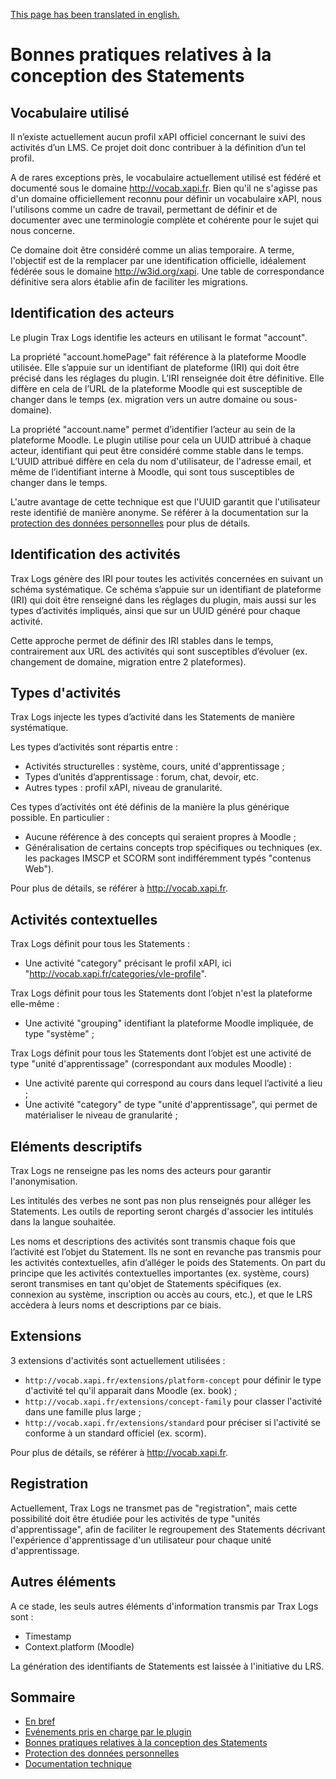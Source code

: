 [This page has been translated in english.](../en/best-practices.md)

# Bonnes pratiques relatives à la conception des Statements

## Vocabulaire utilisé

Il n’existe actuellement aucun profil xAPI officiel concernant le suivi des activités d’un LMS. 
Ce projet doit donc contribuer à la définition d’un tel profil.

A de rares exceptions près, le vocabulaire actuellement utilisé est fédéré et documenté sous le domaine http://vocab.xapi.fr.
Bien qu'il ne s'agisse pas d'un domaine officiellement reconnu pour définir un vocabulaire xAPI, 
nous l'utilisons comme un cadre de travail, permettant de définir et de documenter avec une terminologie complète et cohérente pour le sujet qui nous concerne.

Ce domaine doit être considéré comme un alias temporaire. A terme, l'objectif est de la remplacer par une identification officielle, 
idéalement fédérée sous le domaine http://w3id.org/xapi. Une table de correspondance définitive sera alors établie afin de faciliter les migrations.


## Identification des acteurs

Le plugin Trax Logs identifie les acteurs en utilisant le format "account".

La propriété "account.homePage" fait référence à la plateforme Moodle utilisée. 
Elle s’appuie sur un identifiant de plateforme (IRI) qui doit être précisé dans les réglages du plugin. 
L’IRI renseignée doit être définitive. Elle diffère en cela de l’URL de la plateforme Moodle 
qui est susceptible de changer dans le temps (ex. migration vers un autre domaine ou sous-domaine).

La propriété "account.name" permet d’identifier l’acteur au sein de la plateforme Moodle. 
Le plugin utilise pour cela un UUID attribué à chaque acteur, identifiant qui peut être considéré comme stable dans le temps. 
L’UUID attribué diffère en cela du nom d'utilisateur, de l'adresse email, et même de l’identifiant interne à Moodle, 
qui sont tous susceptibles de changer dans le temps.

L'autre avantage de cette technique est que l'UUID garantit que l'utilisateur reste identifié de manière anonyme.
Se référer à la documentation sur la [protection des données personnelles](privacy.md) pour plus de détails.


## Identification des activités

Trax Logs génère des IRI pour toutes les activités concernées en suivant un schéma systématique. 
Ce schéma s’appuie sur un identifiant de plateforme (IRI) qui doit être renseigné dans les réglages du plugin, 
mais aussi sur les types d’activités impliqués, ainsi que sur un UUID généré pour chaque activité.

Cette approche permet de définir des IRI stables dans le temps, contrairement aux URL des activités 
qui sont susceptibles d’évoluer (ex. changement de domaine, migration entre 2 plateformes).


## Types d'activités

Trax Logs injecte les types d’activité dans les Statements de manière systématique. 

Les types d’activités sont répartis entre :
* Activités structurelles : système, cours, unité d'apprentissage ;
* Types d’unités d’apprentissage : forum, chat, devoir, etc.
* Autres types : profil xAPI, niveau de granularité.

Ces types d’activités ont été définis de la manière la plus générique possible. En particulier : 
* Aucune référence à des concepts qui seraient propres à Moodle ;
* Généralisation de certains concepts trop spécifiques ou techniques (ex. les packages IMSCP et SCORM sont indifféremment typés "contenus Web").

Pour plus de détails, se référer à http://vocab.xapi.fr.


## Activités contextuelles

Trax Logs définit pour tous les Statements :
* Une activité "category" précisant le profil xAPI, ici "http://vocab.xapi.fr/categories/vle-profile".

Trax Logs définit pour tous les Statements dont l’objet n'est la plateforme elle-même :
* Une activité "grouping" identifiant la plateforme Moodle impliquée, de type "système" ;

Trax Logs définit pour tous les Statements dont l’objet est une activité de type "unité d'apprentissage" (correspondant aux modules Moodle) :
* Une activité parente qui correspond au cours dans lequel l’activité a lieu ;
* Une activité "category" de type "unité d'apprentissage", qui permet de matérialiser le niveau de granularité ;
 

## Eléments descriptifs

Trax Logs ne renseigne pas les noms des acteurs pour garantir l'anonymisation.

Les intitulés des verbes ne sont pas non plus renseignés pour alléger les Statements. Les outils de reporting seront chargés d'associer les intitulés dans la langue souhaitée.

Les noms et descriptions des activités sont transmis chaque fois que l’activité est l’objet du Statement. 
Ils ne sont en revanche pas transmis pour les activités contextuelles, afin d’alléger le poids des Statements.
On part du principe que les activités contextuelles importantes (ex. système, cours) seront transmises en tant qu'objet de Statements spécifiques (ex. connexion au système, inscription ou accès au cours, etc.), et que le LRS accèdera à leurs noms et descriptions par ce biais.


## Extensions

3 extensions d'activités sont actuellement utilisées :
- `http://vocab.xapi.fr/extensions/platform-concept` pour définir le type d'activité tel qu'il apparait dans Moodle (ex. book) ;
- `http://vocab.xapi.fr/extensions/concept-family` pour classer l'activité dans une famille plus large ;
- `http://vocab.xapi.fr/extensions/standard` pour préciser si l'activité se conforme à un standard officiel (ex. scorm).

Pour plus de détails, se référer à http://vocab.xapi.fr.


## Registration

Actuellement, Trax Logs ne transmet pas de "registration", mais cette possibilité doit être étudiée pour les activités de type "unités d'apprentissage", 
afin de faciliter le regroupement des Statements décrivant l'expérience d'apprentissage d'un utilisateur pour chaque unité d'apprentissage.


## Autres éléments

A ce stade, les seuls autres éléments d'information transmis par Trax Logs sont :
* Timestamp
* Context.platform (Moodle)

La génération des identifiants de Statements est laissée à l'initiative du LRS.


## Sommaire

* [En bref](README.md)
* [Evénements pris en charge par le plugin](events.md)
* [Bonnes pratiques relatives à la conception des Statements](best-practices.md)
* [Protection des données personnelles](privacy.md)
* [Documentation technique](tech.md)

